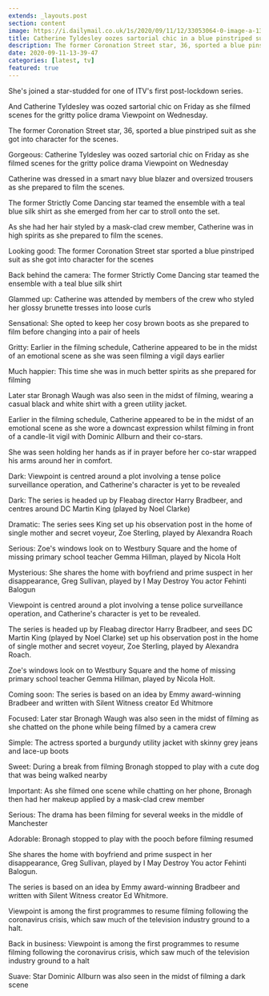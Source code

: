 ```yaml
---
extends: _layouts.post
section: content
image: https://i.dailymail.co.uk/1s/2020/09/11/12/33053064-0-image-a-137_1599824735085.jpg 
title: Catherine Tyldesley oozes sartorial chic in a blue pinstriped suit as she films Viewpoint 
description: The former Coronation Street star, 36, sported a blue pinstriped suit as she got into character for the scenes, after heading back to set for the ITV police drama, which has been filming in Manchester. 
date: 2020-09-11-13-39-47 
categories: [latest, tv] 
featured: true 
--- 
```

She's joined a star-studded for one of ITV's first post-lockdown series.

And Catherine Tyldesley was oozed sartorial chic on Friday as she filmed scenes for the gritty police drama Viewpoint on Wednesday.

The former Coronation Street star, 36, sported a blue pinstriped suit as she got into character for the scenes.

Gorgeous: Catherine Tyldesley was oozed sartorial chic on Friday as she filmed scenes for the gritty police drama Viewpoint on Wednesday

Catherine was dressed in a smart navy blue blazer and oversized trousers as she prepared to film the scenes.

The former Strictly Come Dancing star teamed the ensemble with a teal blue silk shirt as she emerged from her car to stroll onto the set.

As she had her hair styled by a mask-clad crew member, Catherine was in high spirits as she prepared to film the scenes.

Looking good: The former Coronation Street star sported a blue pinstriped suit as she got into character for the scenes

Back behind the camera: The former Strictly Come Dancing star teamed the ensemble with a teal blue silk shirt 

Glammed up: Catherine was attended by members of the crew who styled her glossy brunette tresses into loose curls

Sensational: She opted to keep her cosy brown boots as she prepared to film before changing into a pair of heels

Gritty: Earlier in the filming schedule, Catherine appeared to be in the midst of an emotional scene as she was seen filming a vigil days earlier 

Much happier: This time she was in much better spirits as she prepared for filming

Later star Bronagh Waugh was also seen in the midst of filming, wearing a casual black and white shirt with a green utility jacket.

Earlier in the filming schedule, Catherine appeared to be in the midst of an emotional scene as she wore a downcast expression whilst filming in front of a candle-lit vigil with Dominic Allburn and their co-stars.

She was seen holding her hands as if in prayer before her co-star wrapped his arms around her in comfort. 

Dark: Viewpoint is centred around a plot involving a tense police surveillance operation, and Catherine's character is yet to be revealed

Dark: The series is headed up by Fleabag director Harry Bradbeer, and centres around DC Martin King (played by Noel Clarke)

Dramatic: The series sees King set up his observation post in the home of single mother and secret voyeur, Zoe Sterling, played by Alexandra Roach

Serious: Zoe's windows look on to Westbury Square and the home of missing primary school teacher Gemma Hillman, played by Nicola Holt

Mysterious: She shares the home with boyfriend and prime suspect in her disappearance, Greg Sullivan, played by I May Destroy You actor Fehinti Balogun

Viewpoint is centred around a plot involving a tense police surveillance operation, and Catherine's character is yet to be revealed.

The series is headed up by Fleabag director Harry Bradbeer, and sees DC Martin King (played by Noel Clarke) set up his observation post in the home of single mother and secret voyeur, Zoe Sterling, played by Alexandra Roach.

Zoe's windows look on to Westbury Square and the home of missing primary school teacher Gemma Hillman, played by Nicola Holt.

Coming soon: The series is based on an idea by Emmy award-winning Bradbeer and written with Silent Witness creator Ed Whitmore

Focused: Later star Bronagh Waugh was also seen in the midst of filming as she chatted on the phone while being filmed by a camera crew

Simple: The actress sported a burgundy utility jacket with skinny grey jeans and lace-up boots

Sweet: During a break from filming Bronagh stopped to play with a cute dog that was being walked nearby

Important: As she filmed one scene while chatting on her phone, Bronagh then had her makeup applied by a mask-clad crew member

Serious: The drama has been filming for several weeks in the middle of Manchester

Adorable: Bronagh stopped to play with the pooch before filming resumed

She shares the home with boyfriend and prime suspect in her disappearance, Greg Sullivan, played by I May Destroy You actor Fehinti Balogun.

The series is based on an idea by Emmy award-winning Bradbeer and written with Silent Witness creator Ed Whitmore. 

Viewpoint is among the first programmes to resume filming following the coronavirus crisis, which saw much of the television industry ground to a halt. 

Back in business: Viewpoint is among the first programmes to resume filming following the coronavirus crisis, which saw much of the television industry ground to a halt

Suave: Star Dominic Allburn was also seen in the midst of filming a dark scene

